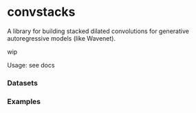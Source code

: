# convstacks

A library for building stacked dilated convolutions for generative autoregressive models (like Wavenet).

wip

Usage: see docs

### Datasets

### Examples



